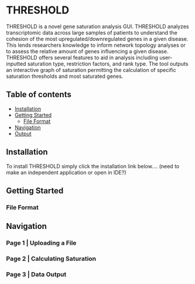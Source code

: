 # THRESHOLD

THRESHOLD is a novel gene saturation analysis GUI. THRESHOLD analyzes transcriptomic data across large samples of patients to understand the cohesion of the most upregulated/downregulated genes in a given disease. This lends researchers knowledge to inform network topology analyses or to assess the relative amount of genes influencing a given disease. THRESHOLD offers several features to aid in analysis including user-inputted saturation type, restriction factors, and rank type. The tool outputs an interactive graph of saturation permitting the calculation of specific saturation thresholds and most saturated genes. 

## Table of contents

- [Installation](#installation)
- [Getting Started](#getting-started)
  - [File Format](#file-format) 
- [Navigation](#navigation)
- [Output](#output)

## Installation

To install THRESHOLD simply click the installation link below.... (need to make an independent application or open in IDE?)

## Getting Started

### File Format

## Navigation

### Page 1 | Uploading a File

### Page 2 | Calculating Saturation

### Page 3 | Data Output
